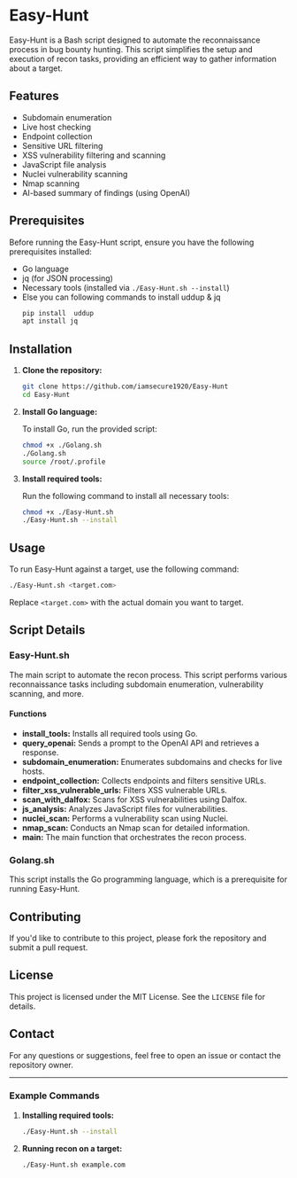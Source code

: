 # Easy-Hunt

Easy-Hunt is a Bash script designed to automate the reconnaissance process in bug bounty hunting. This script simplifies the setup and execution of recon tasks, providing an efficient way to gather information about a target.

## Features

- Subdomain enumeration
- Live host checking
- Endpoint collection
- Sensitive URL filtering
- XSS vulnerability filtering and scanning
- JavaScript file analysis
- Nuclei vulnerability scanning
- Nmap scanning
- AI-based summary of findings (using OpenAI)

## Prerequisites

Before running the Easy-Hunt script, ensure you have the following prerequisites installed:

- Go language
- jq (for JSON processing)
- Necessary tools (installed via `./Easy-Hunt.sh --install`)
- Else you can following commands to install uddup & jq
  ```bash
  pip install  uddup
  apt install jq
  ```

## Installation

1. **Clone the repository:**

   ```bash
   git clone https://github.com/iamsecure1920/Easy-Hunt
   cd Easy-Hunt
   ```

2. **Install Go language:**

   To install Go, run the provided script:

   ```bash
   chmod +x ./Golang.sh
   ./Golang.sh
   source /root/.profile
   ```

3. **Install required tools:**

   Run the following command to install all necessary tools:

   ```bash
   chmod +x ./Easy-Hunt.sh
   ./Easy-Hunt.sh --install
   ```

## Usage

To run Easy-Hunt against a target, use the following command:

```bash
./Easy-Hunt.sh <target.com>
```

Replace `<target.com>` with the actual domain you want to target.

## Script Details

### Easy-Hunt.sh

The main script to automate the recon process. This script performs various reconnaissance tasks including subdomain enumeration, vulnerability scanning, and more.

#### Functions

- **install_tools:** Installs all required tools using Go.
- **query_openai:** Sends a prompt to the OpenAI API and retrieves a response.
- **subdomain_enumeration:** Enumerates subdomains and checks for live hosts.
- **endpoint_collection:** Collects endpoints and filters sensitive URLs.
- **filter_xss_vulnerable_urls:** Filters XSS vulnerable URLs.
- **scan_with_dalfox:** Scans for XSS vulnerabilities using Dalfox.
- **js_analysis:** Analyzes JavaScript files for vulnerabilities.
- **nuclei_scan:** Performs a vulnerability scan using Nuclei.
- **nmap_scan:** Conducts an Nmap scan for detailed information.
- **main:** The main function that orchestrates the recon process.

### Golang.sh

This script installs the Go programming language, which is a prerequisite for running Easy-Hunt.

## Contributing

If you'd like to contribute to this project, please fork the repository and submit a pull request.

## License

This project is licensed under the MIT License. See the `LICENSE` file for details.

## Contact

For any questions or suggestions, feel free to open an issue or contact the repository owner.

---

### Example Commands

1. **Installing required tools:**

   ```bash
   ./Easy-Hunt.sh --install
   ```

2. **Running recon on a target:**

   ```bash
   ./Easy-Hunt.sh example.com
   ```


